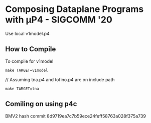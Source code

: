 # Composing Dataplane Programs with μP4 - SIGCOMM '20


Use local v1model.p4
## How to Compile
To compile for v1model
```
make TARGET=v1model
```

// Assuming tna.p4 and tofino.p4 are on include path
```
make TARGET=tna
```

## Comiling on using p4c



BMV2 hash commit 8d9719ea7c7b59ece24feff58763a028f375a739

